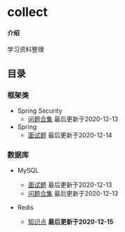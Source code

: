 # collect

#### 介绍
学习资料整理


## 目录
### 框架类
+ Spring Security
  - [问题合集](note/security/问题合集.md)  最后更新于2020-12-13  
+ Spring
  - [面试题](note/spring/面试题.md)  最后更新于2020-12-14  

### 数据库
+ MySQL
  - [面试题](note/mysql/面试题.md)  最后更新于2020-12-13  
  - [问题合集](note/mysql/问题合集.md)  最后更新于2020-12-13  

+ Redis
  - [知识点](note/redis/知识点.md)  **最后更新于2020-12-15**  

